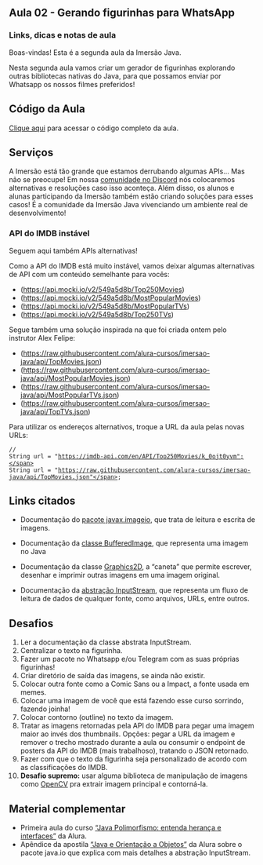 </a></div></div></div><section class="mentalista"><div class="container"><h2 class="mentalista-titulo">Aula 02 - Gerando figurinhas para WhatsApp</h2><h3 class="mentalista-subtitulo">Links, dicas e notas de aula</h3><div class="cosmos-container cosmos-content imersao-dados cosmos-container-spacing"><p>Boas-vindas! Esta é a segunda aula da Imersão Java.</p><p>Nesta segunda aula vamos criar um gerador de figurinhas explorando outras bibliotecas nativas do Java, para que possamos enviar por Whatsapp os nossos filmes preferidos!</p><h2>Código da Aula</h2><p><a href="https://github.com/alura-cursos/imersao-java/tree/aula2" target="_blank" rel="noopener">Clique aqui</a> para acessar o código completo da aula.</p><h2>Serviços</h2><p>A Imersão está tão grande que estamos derrubando algumas APIs... Mas não se preocupe! Em nossa <a href="https://discord.com/invite/XKt5CD5MDh" target="_blank" rel="noopener">comunidade no Discord</a> nós colocaremos alternativas e resoluções caso isso aconteça. Além disso, os alunos e alunas participando da Imersão também estão criando soluções para esses casos! É a comunidade da Imersão Java vivenciando um ambiente real de desenvolvimento!</p><h3>API do IMDB instável</h3><p>Seguem aqui também APIs alternativas!</p><p>Como a API do IMDB está muito instável, vamos deixar algumas alternativas de API com um conteúdo semelhante para vocês:</p><ul><li>(<a href="https://api.mocki.io/v2/549a5d8b/Top250Movies" target="_blank" rel="noopener">https://api.mocki.io/v2/549a5d8b/Top250Movies</a>)</li><li>(<a href="https://api.mocki.io/v2/549a5d8b/MostPopularMovies" target="_blank" rel="noopener">https://api.mocki.io/v2/549a5d8b/MostPopularMovies</a>)</li><li>(<a href="https://api.mocki.io/v2/549a5d8b/MostPopularTVs" target="_blank" rel="noopener">https://api.mocki.io/v2/549a5d8b/MostPopularTVs</a>)</li><li>(<a href="https://api.mocki.io/v2/549a5d8b/Top250TVs" target="_blank" rel="noopener">https://api.mocki.io/v2/549a5d8b/Top250TVs</a>)</li></ul><p>Segue também uma solução inspirada na que foi criada ontem pelo instrutor Alex Felipe:</p><ul><li>(<a href="https://raw.githubusercontent.com/alura-cursos/imersao-java/api/TopMovies.json" target="_blank" rel="noopener">https://raw.githubusercontent.com/alura-cursos/imersao-java/api/TopMovies.json</a>)</li><li>(<a href="https://raw.githubusercontent.com/alura-cursos/imersao-java/api/MostPopularMovies.json" target="_blank" rel="noopener">https://raw.githubusercontent.com/alura-cursos/imersao-java/api/MostPopularMovies.json</a>)</li><li>(<a href="https://raw.githubusercontent.com/alura-cursos/imersao-java/api/MostPopularTVs.json" target="_blank" rel="noopener">https://raw.githubusercontent.com/alura-cursos/imersao-java/api/MostPopularTVs.json</a>)</li><li>(<a href="https://raw.githubusercontent.com/alura-cursos/imersao-java/api/TopTVs.json" target="_blank" rel="noopener">https://raw.githubusercontent.com/alura-cursos/imersao-java/api/TopTVs.json</a>)</li></ul><p>Para utilizar os endereços alternativos, troque a URL da aula pelas novas URLs:</p><pre><code class="hljs java"><span class="hljs-comment"><span class="hljs-comment">// String url = "https://imdb-api.com/en/API/Top250Movies/k_0ojt0yvm";</span></span>
String url = <span class="hljs-string"><span class="hljs-string">"https://raw.githubusercontent.com/alura-cursos/imersao-java/api/TopMovies.json"</span></span>;</code></pre><h2>Links citados</h2><ul><li><p>Documentação do <a href="https://docs.oracle.com/en/java/javase/17/docs/api/java.desktop/javax/imageio/package-summary.html" target="_blank" rel="noopener">pacote javax.imageio</a>, que trata de leitura e escrita de imagens.</p></li><li><p>Documentação da <a href="https://docs.oracle.com/en/java/javase/17/docs/api/java.desktop/java/awt/image/BufferedImage.html" target="_blank" rel="noopener">classe BufferedImage</a>, que representa uma imagem no Java</p></li><li><p>Documentação da classe <a href="https://docs.oracle.com/en/java/javase/17/docs/api/java.desktop/java/awt/Graphics2D.html" target="_blank" rel="noopener">Graphics2D</a>, a “caneta” que permite escrever, desenhar e imprimir outras imagens em uma imagem original.</p></li><li><p>Documentação da <a href="https://docs.oracle.com/en/java/javase/17/docs/api/java.base/java/io/InputStream.html" target="_blank" rel="noopener">abstração InputStream</a>, que representa um fluxo de leitura de dados de qualquer fonte, como arquivos, URLs, entre outros.</p></li></ul><h2>Desafios</h2><ol><li>Ler a documentação da classe abstrata InputStream.</li><li>Centralizar o texto na figurinha.</li><li>Fazer um pacote no Whatsapp e/ou Telegram com as suas próprias figurinhas!</li><li>Criar diretório de saída das imagens, se ainda não existir.</li><li>Colocar outra fonte como a Comic Sans ou a Impact, a fonte usada em memes.</li><li>Colocar uma imagem de você que está fazendo esse curso sorrindo, fazendo joinha!</li><li>Colocar contorno (outline) no texto da imagem.</li><li>Tratar as imagens retornadas pela API do IMDB para pegar uma imagem maior ao invés dos thumbnails. Opções: pegar a URL da imagem e remover o trecho mostrado durante a aula ou consumir o endpoint de posters da API do IMDB (mais trabalhoso), tratando o JSON retornado.</li><li>Fazer com que o texto da figurinha seja personalizado de acordo com as classificações do IMDB.</li><li><strong>Desafio supremo:</strong> usar alguma biblioteca de manipulação de imagens como <a href="https://github.com/opencv-java" target="_blank" rel="noopener">OpenCV</a> pra extrair imagem principal e contorná-la.</li></ol><h2>Material complementar</h2><ul><li>Primeira aula do curso <a href="https://www.alura.com.br/conteudo/java-heranca-interfaces-polimorfismo">“Java Polimorfismo: entenda herança e interfaces”</a> da Alura.</li><li>Apêndice da apostila <a href="https://www.alura.com.br/apostila-java-orientacao-objetos/apendice-pacote-java-io">“Java e Orientação a Objetos”</a> da Alura sobre o pacote java.io que explica com mais detalhes a abstração InputStream.</li></ul>
